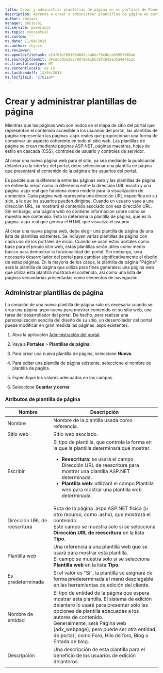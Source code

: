 ```yaml
---
title: Crear y administrar plantillas de página en el portales de PowerApps | MicrosoftDocs
description: Aprenda a crear y administrar plantillas de página en portales de PowerApps.
author: sbmjais
manager: shujoshi
ms.service: powerapps
ms.topic: conceptual
ms.custom: ''
ms.date: 11/04/2019
ms.author: shjais
ms.reviewer: ''
ms.openlocfilehash: ef4f61e7b9165d8d2c4abbc70c0bce65957665ab
ms.sourcegitcommit: d9cecdd5a35279d78aa1b6c9fc642e36a4e4612c
ms.translationtype: HT
ms.contentlocale: es-ES
ms.lasthandoff: 11/04/2019
ms.locfileid: "2761104"
---
```

# <a name="create-and-manage-page-templates"></a>Crear y administrar plantillas de página

Mientras que las páginas web son nodos en el mapa de sitio del portal que representan el contenido accesible a los usuarios del portal, las plantillas de página representan las páginas .aspx reales que proporcionan una forma de conservar un aspecto coherente en todo el sitio web. Las plantillas de página se crean mediante páginas ASP.NET, páginas maestras, hojas de estilo en cascada (CSS), controles de usuario y controles de servidor.

Al crear una nueva página web para el sitio, ya sea mediante la publicación delantera o la interfaz del portal, debe seleccionar una plantilla de página que presentará el contenido de la página a los usuarios del portal.

Es posible que la diferencia entre las páginas web y las plantillas de página se entienda mejor como la diferencia entre la dirección URL exacta y una página .aspx real que funciona como modelo para la visualización de contenido. Cada página web representa una dirección URL específica en su sitio, a la que los usuarios pueden dirigirse. Cuando un usuario vaya a una dirección URL, se mostrará el contenido asociado con esa dirección URL. Sin embargo, una página web no contiene información sobre cómo se muestra ese contenido.  Esto lo determina la plantilla de página, que es la página .aspx real que genera el HTML que visualiza el usuario.

Al crear una nueva página web, debe elegir una plantilla de página de una lista de plantillas existentes. Se incluyen varias plantillas de página con cada uno de los portales de inicio. Cuando se usan estos portales como base para el propio sitio web, estas plantillas serán útiles como medio básico para demostrar la funcionalidad del portal. Sin embargo, será necesario desarrollador del portal para cambiar significativamente el diseño de estas páginas. En la mayoría de los casos, la plantilla de página "Página" será la plantilla de página que utiliza para fines generales: una página web que utiliza esta plantilla mostrará el contenido, así como una lista de páginas secundarias presentadas como elementos de navegación.

## <a name="manage-page-templates"></a>Administrar plantillas de página

La creación de una nueva plantilla de página solo es necesaria cuando se crea una página .aspx nueva para mostrar contenido en su sitio web, una tarea del desarrollador del portal. De hecho, para realizar una personalización sencilla del diseño de su sitio, un desarrollador del portal puede modificar en gran medida las páginas .aspx existentes.

1. Abra la aplicación [Administración del portal](configure-portal.md).

2. Vaya a **Portales** > **Plantillas de página**.

3. Para crear una nueva plantilla de página, seleccione **Nuevo**.

4. Para editar una plantilla de página existente, seleccione el nombre de plantilla de página.

5. Especifique los valores adecuados en los campos.

6. Seleccione **Guardar y cerrar**.

### <a name="page-template-attributes"></a>Atributos de plantilla de página

|Nombre |Descripción |
|-----|--------|
|Nombre    |Nombre de la plantilla usada como referencia.   |
|Sitio web   |Sitio web asociado.   |
|Escribir   |El tipo de plantilla, que controla la forma en la que la plantilla determinará qué mostrar.<ul><li>**Reescritura**: se usará el campo Dirección URL de reescritura para mostrar una plantilla ASP.NET determinada.</li><li>**Plantilla web**: utilizará el campo Plantilla web para mostrar una plantilla web determinada.</li></ul>   |
|Dirección URL de reescritura   |Ruta de la página .aspx ASP.NET física (u otro recurso, como .ashx), que mostrará el contenido.<br> Este campo se muestra solo si se selecciona **Dirección URL de reescritura** en la lista **Tipo**. |
|Plantilla web   |Una referencia a una plantilla web que se usará para mostrar esta plantilla.<br>El campo se muestra solo si se selecciona **Plantilla web** en la lista **Tipo**.  |
|Es predeterminada   |Si el valor es "Sí", la plantilla se asignará de forma predeterminada al menú desplegable en las herramientas de edición del cliente.   |
|Nombre de entidad   |El tipo de entidad de la página que espera mostrar esta plantilla. El sistema de edición delantero lo usará para presentar solo las opciones de plantilla adecuadas a los autores de contenido.<br>Generalmente, será Página web (adx_webpage), pero puede ser otra entidad de portal , como Foro, Hilo de foro, Blog o Entada de blog.   |
|Descripción  |Una descripción de esta plantilla para el beneficio de los usuarios de edición delanteros. |
|||

